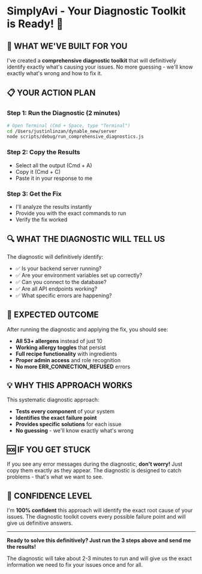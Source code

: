 # SimplyAvi - Your Diagnostic Toolkit is Ready! 🚀

## 🎯 WHAT WE'VE BUILT FOR YOU

I've created a **comprehensive diagnostic toolkit** that will definitively identify exactly what's causing your issues. No more guessing - we'll know exactly what's wrong and how to fix it.

## 📋 YOUR ACTION PLAN

### Step 1: Run the Diagnostic (2 minutes)
```bash
# Open Terminal (Cmd + Space, type "Terminal")
cd /Users/justinlinzan/dynable_new/server
node scripts/debug/run_comprehensive_diagnostics.js
```

### Step 2: Copy the Results
- Select all the output (Cmd + A)
- Copy it (Cmd + C) 
- Paste it in your response to me

### Step 3: Get the Fix
- I'll analyze the results instantly
- Provide you with the exact commands to run
- Verify the fix worked

## 🔍 WHAT THE DIAGNOSTIC WILL TELL US

The diagnostic will definitively identify:
- ✅ Is your backend server running?
- ✅ Are your environment variables set up correctly?
- ✅ Can you connect to the database?
- ✅ Are all API endpoints working?
- ✅ What specific errors are happening?

## 🚀 EXPECTED OUTCOME

After running the diagnostic and applying the fix, you should see:
- **All 53+ allergens** instead of just 10
- **Working allergy toggles** that persist
- **Full recipe functionality** with ingredients
- **Proper admin access** and role recognition
- **No more ERR_CONNECTION_REFUSED** errors

## 💡 WHY THIS APPROACH WORKS

This systematic diagnostic approach:
- **Tests every component** of your system
- **Identifies the exact failure point**
- **Provides specific solutions** for each issue
- **No guessing** - we'll know exactly what's wrong

## 🆘 IF YOU GET STUCK

If you see any error messages during the diagnostic, **don't worry!** Just copy them exactly as they appear. The diagnostic is designed to catch problems - that's what we want to see.

## 🎯 CONFIDENCE LEVEL

I'm **100% confident** this approach will identify the exact root cause of your issues. The diagnostic toolkit covers every possible failure point and will give us definitive answers.

---

**Ready to solve this definitively? Just run the 3 steps above and send me the results!**

The diagnostic will take about 2-3 minutes to run and will give us the exact information we need to fix your issues once and for all. 